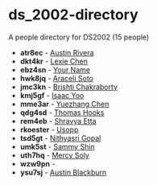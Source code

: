 # ds_2002-directory

A people directory for DS2002 (15 people)

- **atr8ec** - [Austin Rivera](people/atr8ec/)
- **dkt4kr** - [Lexie Chen](people/dkt4kr/)
- **ebz4sn** - [Your Name](people/ebz4sn/)
- **hwk8jq** - [Araceli Soto](people/hwk8jq/)
- **jmc3kn** - [Brishti Chakraborty](people/jmc3kn/)
- **kmj5gf** - [Isaac Yoo](people/kmj5gf/)
- **mme3ar** - [Yuezhang Chen](people/mme3ar/)
- **qdg4sd** - [Thomas Hooks](people/qdg4sd/)
- **rem4eb** - [Shravya Etta](people/rem4eb/)
- **rkoester** - [Usopp](people/rkoester/)
- **tsd5gt** - [Nithyasri Gopal](people/tsd5gt/)
- **umk5st** - [Sammy Shin](people/umk5st/)
- **uth7hq** - [Mercy Soly](people/uth7hq/)
- **wzw9pn** - [](people/wzw9pn/)
- **ysu7sj** - [Austin Blackburn](people/ysu7sj/)
